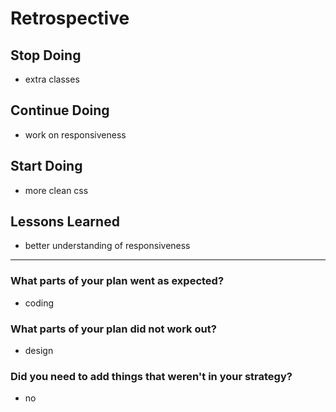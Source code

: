 # Retrospective

## Stop Doing

- extra classes

## Continue Doing

- work on responsiveness

## Start Doing

- more clean css

## Lessons Learned

- better understanding of responsiveness

---

### What parts of your plan went as expected?

- coding

### What parts of your plan did not work out?

- design

### Did you need to add things that weren't in your strategy?

- no

